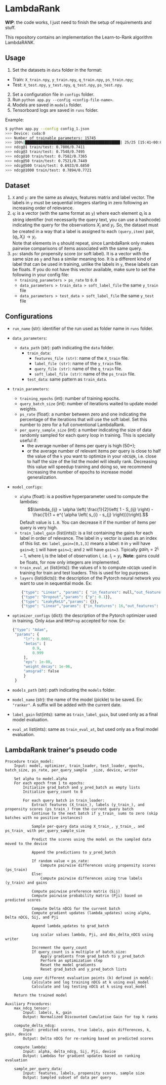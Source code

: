 # LambdaRank

**WIP**: the code works, I just need to finish the setup of requirements and stuff.

This repository contains an implementation the Learn-to-Rank algorithm LambdaRANK.

## Usage

1. Set the datasets in `data` folder in the format:
  - Train: `X_train.npy`, `y_train.npy`, `q_train.npy`, `ps_train.npy`;
  - Test: `X_test.npy`, `y_test.npy`, `q_test.npy`, `ps_test.npy`.
2. Set a configuration file in `configs` folder.
3. Run `python app.py --config <config-file-name>`.
4. Models are saved in `models` folder.
5. Tensorboard logs are saved in `runs` folder.

Example:
```bash
$ python app.py --config config_1.json
>>> Device: cuda:0
>>> Number of trainable parameters: 15745
>>> 100%|███████████████████████████████████████████| 25/25 [15:41<00:00, 37.68s/it]
>>> ndcg@1 train/test: 0.7806/0.7411
>>> ndcg@3 train/test: 0.7548/0.7495
>>> ndcg@10 train/test: 0.7582/0.7365
>>> ndcg@50 train/test: 0.7521/0.7449
>>> ndcg@500 train/test: 0.6933/0.6850
>>> ndcg@1000 train/test: 0.7894/0.7721
```

## Dataset

1. `X` and `y`: are the same as always, features matrix and label vector. The labels in `y` must be sequential integers starting in zero following an increasing order of relevance.
2. `q`: is a vector (with the same format as `y`) where each element $q_{i}$ is a string identifier (not necessarily the query text, you can use a hashcode) indicating the query for the observations $X_{i}$ and $y_{i}$. So, the dataset must be created in a way that a label is assigned to each `(query,item)` pair, $(q_{i},X_{i}) \rightarrow y_{i}$.  
    Note that elements in `q` should repeat, since LambdaRank only makes pairwise comparisons of items associated with the same query.
3. `ps`: stands for propensity score (or soft label). It is a vector with the same size as `y` and has a similar meaning too. It is a different kind of label that can be used in training, unlike the labels in `y`, these labels can be floats. If you do not have this vector available, make sure to set the following in your config file:
    - `training_parameters > ps_rate` to `0.0`
    - `data_parameters > train_data > soft_label_file` the same `y_train` file
    - `data_parameters > test_data > soft_label_file` the same `y_test` file

## Configurations

- `run_name` (str): identifier of the run used as folder name in `runs` folder.
- `data_parameters`:
    - `data_path` (str): path indicating the `data` folder.
        - `train_data`:
            - `features_file (str)`: name of the `X_train` file.
            - `label_file (str)`:  name of the `y_train` file.
            - `query_file (str)`:  name of the `q_train` file.
            - `soft_label_file (str)`:  name of the `ps_train` file.
        - `test_data`: same pattern as `train_data`.
        
- `train_parameters`:
    - `training_epochs` (int): number of training epochs.
    - `query_batch_size` (int): number of iterations waited to update model weights.
    - `ps_rate` (float): a number between zero and one indicating the percentage of the iterations that will use the soft label. Set this number to zero for a full conventional LambdaRank.
    - `per_query_sample_size` (int): a number indicating the size of data randomly sampled for each query loop in training. This is specially useful if:
        - the average number of items per query is high (50+);
        - or the average number of relevant items per query is close to half the value of the `k` you want to optimize in your `nDCG@k`, i.e. close to half the size of the list the model will ideally rank.
    Decreasing this value will speedup training and doing so, we recommend increasing the number of epochs to increase model generalization.
    
- `model_configs`:
    - `alpha` (float): is a positive hyperparameter used to compute the lambdas:
    $$\lambda_{ij} = \alpha \left( \frac{1}{2}\left( 1 - S_{ij} \right) - \frac{1}{1 + e^{ \alpha \left( s_{i} - s_{j} \right)}}\right).$$
        Default value is `1.0`. You can decrease it if the number of items per query is very high.
    - `train_label_gain` (list(ints)): is a list containing the gains for each label in order of relevance. The label in `y` vector is used as an index of this list. ex: `label_gain=[0,1,3]` means a label: `0` in `y` will have `gain=0`; `1` will have `gain=1`; and `2` will have `gain=3`. Tipically $gain_{i} = 2^{l_{i}} -1$, where $l_{i}$ is the label of observation $i$, i.e. $l_{i}=y_{i}$.
        **Note**: gains could be floats, for now only integers are implemented.
    - `train_eval_at` (list(ints)): the values of `k` to compute `nDCG@k` used in training for train and test loaders. This is used for log purposes.
    - `layers` (list(dicts)): the description of the Pytorch neural network you want to use in sequential mode. Ex:
    ```python
        {"type": "Linear", "params": { "in_features": null,"out_features": 16}},
        {"type": "Dropout","params": {"p": 0.1}},
        {"type": "LeakyReLU","params": {}},
        {"type": "Linear","params": {"in_features": 16,"out_features": 1}}
     ```
- `optimizer_configs` (dict): the description of the Pytorch optimizer used in training. Only `Adam` and `RMSProp` accepted for now. Ex:
    ```python
    {"type": "Adam",
     "params": {
         "lr": 0.0001,
         "betas": [
             0.9,
             0.999
         ],
         "eps": 1e-08,
         "weight_decay": 1e-06,
         "amsgrad": false
         }
     }
    ```

- `models_path` (str): path indicating the `models` folder.
- `model_name` (str): the name of the model (pickle) to be saved. Ex: `"ranker"`. A suffix will be added with the current date.
- `label_gain` list(ints): same as `train_label_gain`, but used only as a final model evaluation.
- `eval_at` list(ints): same as `train_eval_at`, but used only as a final model evaluation.

## LambdaRank trainer's pseudo code

```plaintext
Procedure train_model:
    Input: model, optimizer, train_loader, test_loader, epochs, batch_size, ps_rate, per_query_sample  _size, device, writer
    
    Set alpha to model.alpha
    For each epoch from 1 to epochs:
        Initialize grad_batch and y_pred_batch as empty lists
        Initialize query_count to 0

        For each query batch in train_loader:
            Extract features (X_train_), labels (y_train_), and propensity scores (ps_train_) from the current query batch
            Continue to the next batch if y_train_ sums to zero (skip batches with no positive instances)

            Sample per-query data using X_train_, y_train_, and ps_train_ with per_query_sample_size

            Predict the scores using the model on the sampled data moved to the device

            Append the predictions to y_pred_batch

            If random value < ps_rate:
                Compute pairwise differences using propensity scores (ps_train)
            Else:
                Compute pairwise differences using true labels (y_train) and gains

            Compute pairwise preference matrix (Sij)
            Compute pairwise probability matrix (Pji) based on predicted scores

            Compute Delta nDCG for the current batch
            Compute gradient updates (lambda_updates) using alpha, Delta nDCG, Sij, and Pji

            Append lambda_updates to grad_batch

            Log scalar values lambda, Pji, and Abs_delta_nDCG using writer

            Increment the query_count
            If query_count is a multiple of batch_size:
                Apply gradients from grad_batch to y_pred_batch
                Perform an optimization step
                Reset the model gradients
                Reset grad_batch and y_pred_batch lists

        Loop over different evaluation points (k) defined in model:
            Calculate and log training nDCG at k using eval_model
            Calculate and log testing nDCG at k using eval_model

    Return the trained model

Auxiliary Procedures:
    max_ndcg_tensor:
        Input: labels, k, gain
        Output: Normalized Discounted Cumulative Gain for top k ranks

    compute_delta_ndcg:
        Input: predicted scores, true labels, gain differences, k, gain, device
        Output: Delta nDCG for re-ranking based on predicted scores

    compute_lambda:
        Input: alpha, delta_ndcg, Sij, Pji, device
        Output: Lambdas for gradient updates based on ranking evaluation

    sample_per_query_data:
        Input: features, labels, propensity scores, sample size
        Output: Sampled subset of data per query
```